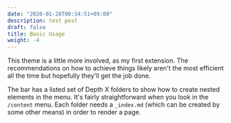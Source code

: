```yaml
---
date: "2020-01-28T00:34:51+09:00"
description: test post
draft: false
title: Basic Usage
weight: -4
---
```


This theme is a little more involved, as my first extension. The recommendations on how to achieve things likely aren't the most efficient all the time but hopefully they'll get the job done.

The bar has a listed set of Depth X folders to show how to create nested elements in the menu. It's fairly straightforward when you look in the `/content` menu. Each folder needs a `_index.md` (which can be created by some other means) in order to render a page.



